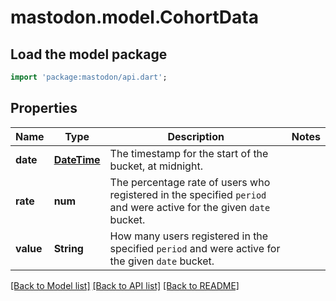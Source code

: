 # mastodon.model.CohortData

## Load the model package
```dart
import 'package:mastodon/api.dart';
```

## Properties
Name | Type | Description | Notes
------------ | ------------- | ------------- | -------------
**date** | [**DateTime**](DateTime.md) | The timestamp for the start of the bucket, at midnight. | 
**rate** | **num** | The percentage rate of users who registered in the specified `period` and were active for the given `date` bucket. | 
**value** | **String** | How many users registered in the specified `period` and were active for the given `date` bucket. | 

[[Back to Model list]](../README.md#documentation-for-models) [[Back to API list]](../README.md#documentation-for-api-endpoints) [[Back to README]](../README.md)


